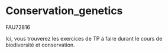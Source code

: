# Conservation_genetics
FAU72816

Ici, vous trouverez les exercices de TP à faire durant le cours de biodiversité et conservation.
